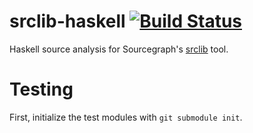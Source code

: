 # srclib-haskell [![Build Status](https://travis-ci.org/sourcegraph/srclib-haskell.png?branch=master)](https://travis-ci.org/sourcegraph/srclib-haskell)

Haskell source analysis for Sourcegraph's [srclib](http://srclib.org) tool.

# Testing

First, initialize the test modules with `git submodule init`.

